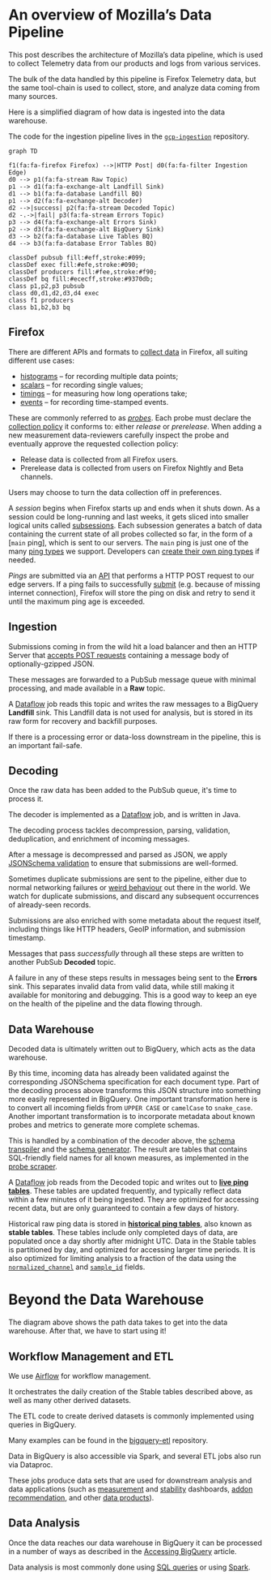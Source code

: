 # An overview of Mozilla’s Data Pipeline

This post describes the architecture of Mozilla’s data pipeline,
which is used to collect Telemetry data from our products and logs from various services.

The bulk of the data handled by this pipeline is Firefox Telemetry data, but the
same tool-chain is used to collect, store, and analyze data coming from many
sources.

Here is a simplified diagram of how data is ingested into the data warehouse.

The code for the ingestion pipeline lives in the [`gcp-ingestion`][gcp-ingestion] repository.

```mermaid
graph TD

f1(fa:fa-firefox Firefox) -->|HTTP Post| d0(fa:fa-filter Ingestion Edge)
d0 --> p1(fa:fa-stream Raw Topic)
p1 --> d1(fa:fa-exchange-alt Landfill Sink)
d1 --> b1(fa:fa-database Landfill BQ)
p1 --> d2(fa:fa-exchange-alt Decoder)
d2 -->|success| p2(fa:fa-stream Decoded Topic)
d2 -.->|fail| p3(fa:fa-stream Errors Topic)
p3 --> d4(fa:fa-exchange-alt Errors Sink)
p2 --> d3(fa:fa-exchange-alt BigQuery Sink)
d3 --> b2(fa:fa-database Live Tables BQ)
d4 --> b3(fa:fa-database Error Tables BQ)

classDef pubsub fill:#eff,stroke:#099;
classDef exec fill:#efe,stroke:#090;
classDef producers fill:#fee,stroke:#f90;
classDef bq fill:#ececff,stroke:#9370db;
class p1,p2,p3 pubsub
class d0,d1,d2,d3,d4 exec
class f1 producers
class b1,b2,b3 bq
```

## Firefox

There are different APIs and formats to [collect data] in Firefox, all suiting different use cases:

- [histograms] – for recording multiple data points;
- [scalars] – for recording single values;
- [timings] – for measuring how long operations take;
- [events] – for recording time-stamped events.

These are commonly referred to as _[probes]_.
Each probe must declare the [collection policy] it conforms to: either _release_ or _prerelease_.
When adding a new measurement data-reviewers carefully inspect the probe and eventually approve the requested collection policy:

- Release data is collected from all Firefox users.
- Prerelease data is collected from users on Firefox Nightly and Beta channels.

Users may choose to turn the data collection off in preferences.

A _session_ begins when Firefox starts up and ends when it shuts down.
As a session could be long-running and last weeks, it gets sliced into
smaller logical units called [subsessions].
Each subsession generates a batch of data containing the current state
of all probes collected so far, in the form of a [`main` ping], which is
sent to our servers.
The `main` ping is just one of the many [ping types] we support.
Developers can [create their own ping types] if needed.

_Pings_ are submitted via an [API] that performs a HTTP POST request to our edge servers.
If a ping fails to successfully [submit] (e.g. because of missing internet connection),
Firefox will store the ping on disk and retry to send it until the maximum ping age is exceeded.

## Ingestion

Submissions coming in from the wild hit a load balancer and then an
HTTP Server that [accepts POST requests](http_edge_spec.md) containing a
message body of optionally-gzipped JSON.

These messages are forwarded to a PubSub message queue with minimal processing,
and made available in a **Raw** topic.

A [Dataflow] job reads this topic and writes the raw messages to a BigQuery **Landfill** sink.
This Landfill data is not used for analysis, but is stored in its raw form for
recovery and backfill purposes.

If there is a processing error or data-loss downstream in the pipeline, this is an important fail-safe.

## Decoding

Once the raw data has been added to the PubSub queue, it's time to process it.

The decoder is implemented as a [Dataflow] job, and is written in Java.

The decoding process tackles decompression, parsing, validation, deduplication,
and enrichment of incoming messages.

After a message is decompressed and parsed as JSON, we apply [JSONSchema validation]
to ensure that submissions are well-formed.

Sometimes duplicate submissions are sent to the pipeline, either due to normal
networking failures or [weird behaviour] out there in the world.
We watch for duplicate submissions, and discard any subsequent occurrences of
already-seen records.

Submissions are also enriched with some metadata about the request itself,
including things like HTTP headers, GeoIP information, and submission timestamp.

Messages that pass _successfully_ through all these steps are written to another
PubSub **Decoded** topic.

A failure in any of these steps results in messages being sent to the **Errors** sink.
This separates invalid data from valid data, while still making it available for
monitoring and debugging.
This is a good way to keep an eye on the health of the pipeline and the data
flowing through.

## Data Warehouse

Decoded data is ultimately written out to BigQuery, which acts as the data warehouse.

By this time, incoming data has already been validated against the corresponding
JSONSchema specification for each document type.
Part of the decoding process above transforms this JSON structure into something
more easily represented in BigQuery.
One important transformation here is to convert all incoming fields from
`UPPER CASE` or `camelCase` to `snake_case`.
Another important transformation is to incorporate metadata about known probes
and metrics to generate more complete schemas.

This is handled by a combination of the decoder above, the [schema transpiler]
and the [schema generator].
The result are tables that contains SQL-friendly field names for all known
measures, as implemented in the [probe scraper].

A [Dataflow] job reads from the Decoded topic and writes out to
**[live ping tables][table layout]**.
These tables are updated frequently, and typically reflect data within a few
minutes of it being ingested. They are optimized for accessing recent data,
but are only guaranteed to contain a few days of history.

Historical raw ping data is stored in **[historical ping tables][table layout]**,
also known as **stable tables**.
These tables include only completed days of data, are populated once a day
shortly after midnight UTC.
Data in the Stable tables is partitioned by day, and optimized for accessing
larger time periods. It is also optimized for limiting analysis to a fraction
of the data using the [`normalized_channel`][norm] and [`sample_id`][sample_id] fields.

# Beyond the Data Warehouse

The diagram above shows the path data takes to get into the data warehouse.
After that, we have to start using it!

## Workflow Management and ETL

We use [Airflow] for workflow management.

It orchestrates the daily creation of the Stable tables described above,
as well as many other derived datasets.

The ETL code to create derived datasets is commonly implemented using queries in BigQuery.

Many examples can be found in the [bigquery-etl][bqe] repository.

Data in BigQuery is also accessible via Spark, and several ETL jobs also run via Dataproc.

These jobs produce data sets that are used for downstream analysis and data
applications (such as [measurement][tmo] and [stability][mc] dashboards,
[addon recommendation][taar], and other [data products]).

## Data Analysis

Once the data reaches our data warehouse in BigQuery it can be processed
in a number of ways as described in the [Accessing BigQuery] article.

Data analysis is most commonly done using [SQL queries][stmo] or using [Spark].

[collect data]: https://firefox-source-docs.mozilla.org/toolkit/components/telemetry/telemetry/collection/index.html
[histograms]: https://firefox-source-docs.mozilla.org/toolkit/components/telemetry/telemetry/collection/histograms.html
[scalars]: https://firefox-source-docs.mozilla.org/toolkit/components/telemetry/telemetry/collection/scalars.html
[timings]: https://firefox-source-docs.mozilla.org/toolkit/components/telemetry/telemetry/collection/measuring-time.html
[events]: https://firefox-source-docs.mozilla.org/toolkit/components/telemetry/telemetry/collection/events.html
[probes]: ../../datasets/new_data.md
[collection policy]: https://wiki.mozilla.org/Firefox/Data_Collection
[subsessions]: https://firefox-source-docs.mozilla.org/toolkit/components/telemetry/telemetry/concepts/sessions.html#subsessions
[main ping]: https://firefox-source-docs.mozilla.org/toolkit/components/telemetry/telemetry/data/main-ping.html
[ping types]: https://firefox-source-docs.mozilla.org/toolkit/components/telemetry/telemetry/concepts/pings.html#ping-types
[create their own ping types]: https://firefox-source-docs.mozilla.org/toolkit/components/telemetry/telemetry/collection/custom-pings.html
[api]: https://searchfox.org/mozilla-central/rev/501eb4718d73870892d28f31a99b46f4783efaa0/toolkit/components/telemetry/app/TelemetryController.jsm#231
[submit]: https://firefox-source-docs.mozilla.org/toolkit/components/telemetry/telemetry/concepts/submission.html#submission
[airflow]: https://github.com/mozilla/telemetry-airflow/
[tmo]: https://telemetry.mozilla.org/
[stmo]: https://sql.telemetry.mozilla.org/
[spark]: ../../tools/spark.md
[accessing bigquery]: ../../cookbooks/bigquery.md
[taar]: https://github.com/mozilla/taar
[mc]: https://missioncontrol.telemetry.mozilla.org
[data products]: ../../tools/projects.md#data-applications
[dataflow]: https://cloud.google.com/dataflow/docs/
[jsonschema validation]: https://json-schema.org/understanding-json-schema/
[weird behaviour]: https://chuttenblog.wordpress.com/2017/05/02/data-science-is-hard-anomalies-part-2/
[schema transpiler]: https://github.com/mozilla/jsonschema-transpiler
[schema generator]: https://github.com/mozilla/mozilla-schema-generator
[probe scraper]: https://github.com/mozilla/probe-scraper
[table layout]: ../../cookbooks/bigquery/querying.md#table-layout-and-naming
[sample_id]: ../sample_id.md
[norm]: ../channels/channel_normalization.md
[bqe]: https://github.com/mozilla/bigquery-etl
[gcp-ingestion]: https://github.com/mozilla/gcp-ingestion
